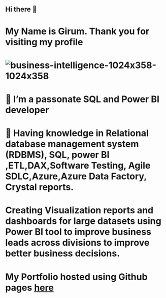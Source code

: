 ## Hi there 👋
# My Name is Girum. Thank you for visiting my profile 

# ![business-intelligence-1024x358-1024x358](https://user-images.githubusercontent.com/73087775/108652825-e5c9bb00-7479-11eb-9270-a3b4f294e4e8.jpg)

# 🔭 I’m a passonate SQL and Power BI developer 
# 🌱 Having knowledge in Relational database management system (RDBMS), SQL, power BI ,ETL,DAX,Software Testing, Agile SDLC,Azure,Azure Data Factory, Crystal reports.
#  Creating Visualization reports and dashboards for large datasets using Power BI tool to improve business leads across divisions to improve better business decisions.
#  My Portfolio hosted using Github pages [here](https://ggithub2020.github.io/www.girumbi.com/)







